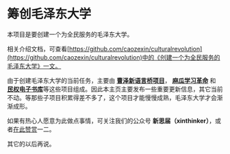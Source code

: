 # 筹创毛泽东大学

本项目是要创建一个为全民服务的毛泽东大学。

相关介绍文档，可查看[https://github.com/caozexin/culturalrevolution](https://github.com/caozexin/culturalrevolution)中的《创建一个为全民服务的毛泽东大学》一文。

由于创建毛泽东大学的当前任务，主要由 <strong>[曹泽新语言桥项目](https://github.com/caozexin/LanguageBridge)</strong>， <strong>[麻瓜学习革命](https://github.com/caozexin/LearningRevolution)</strong> 和 <strong>[民权电子书库](https://github.com/caozexin/minquanlib)</strong>等这些项目组成。因此本主页主要发布一些重要更新信息，其它当前不动。等那些子项目积累得差不多了，这个项目才能慢慢成熟，毛泽东大学才会渐渐成形。

如果有热心人愿意为此做点事情，可关注我们的公众号 <strong>新思届（xinthinker）</strong>，或者[在此赞赏](https://github.com/caozexin/mzduniversity/blob/master/reward.md)一二。

其它的以后再说。

